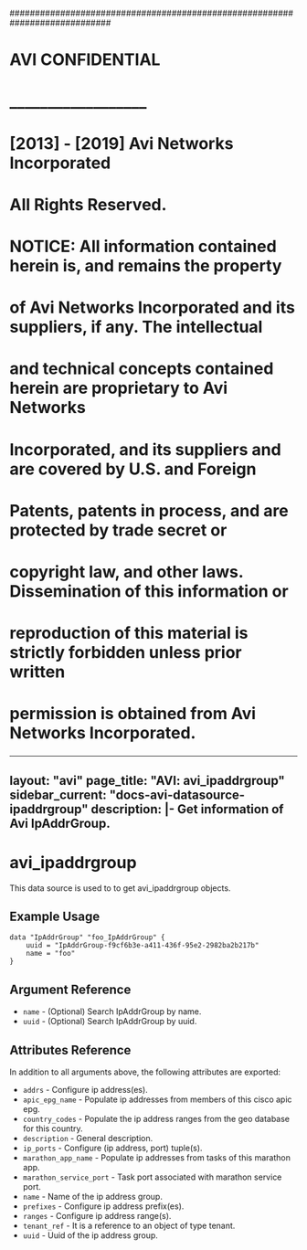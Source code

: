 
############################################################################
#
# AVI CONFIDENTIAL
# __________________
#
# [2013] - [2019] Avi Networks Incorporated
# All Rights Reserved.
#
# NOTICE: All information contained herein is, and remains the property
# of Avi Networks Incorporated and its suppliers, if any. The intellectual
# and technical concepts contained herein are proprietary to Avi Networks
# Incorporated, and its suppliers and are covered by U.S. and Foreign
# Patents, patents in process, and are protected by trade secret or
# copyright law, and other laws. Dissemination of this information or
# reproduction of this material is strictly forbidden unless prior written
# permission is obtained from Avi Networks Incorporated.
###

---
layout: "avi"
page_title: "AVI: avi_ipaddrgroup"
sidebar_current: "docs-avi-datasource-ipaddrgroup"
description: |-
  Get information of Avi IpAddrGroup.
---

# avi_ipaddrgroup

This data source is used to to get avi_ipaddrgroup objects.

## Example Usage

```hcl
data "IpAddrGroup" "foo_IpAddrGroup" {
    uuid = "IpAddrGroup-f9cf6b3e-a411-436f-95e2-2982ba2b217b"
    name = "foo"
}
```

## Argument Reference

* `name` - (Optional) Search IpAddrGroup by name.
* `uuid` - (Optional) Search IpAddrGroup by uuid.

## Attributes Reference

In addition to all arguments above, the following attributes are exported:

* `addrs` - Configure ip address(es).
* `apic_epg_name` - Populate ip addresses from members of this cisco apic epg.
* `country_codes` - Populate the ip address ranges from the geo database for this country.
* `description` - General description.
* `ip_ports` - Configure (ip address, port) tuple(s).
* `marathon_app_name` - Populate ip addresses from tasks of this marathon app.
* `marathon_service_port` - Task port associated with marathon service port.
* `name` - Name of the ip address group.
* `prefixes` - Configure ip address prefix(es).
* `ranges` - Configure ip address range(s).
* `tenant_ref` - It is a reference to an object of type tenant.
* `uuid` - Uuid of the ip address group.

